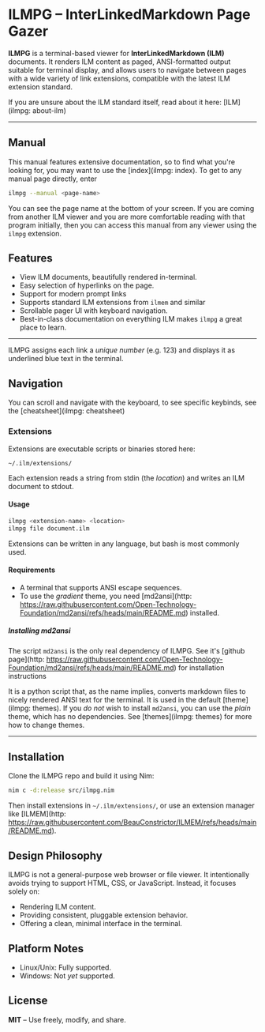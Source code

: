 # ILMPG – InterLinkedMarkdown Page Gazer

**ILMPG** is a terminal-based viewer for **InterLinkedMarkdown (ILM)** documents. It renders ILM content as paged, ANSI-formatted output suitable for terminal display, and allows users to navigate between pages with a wide variety of link extensions, compatible with the latest ILM extension standard.

If you are unsure about the ILM standard itself, read about it here: [ILM](ilmpg: about-ilm)

---

## Manual

This manual features extensive documentation, so to find what you're looking for, you may want to use the [index](ilmpg: index).
To get to any manual page directly, enter

```bash
ilmpg --manual <page-name>
```

You can see the page name at the bottom of your screen.
If you are coming from another ILM viewer and you are more comfortable reading with that program initially, then you can access this manual from any viewer using the `ilmpg` extension.

## Features

- View ILM documents, beautifully rendered in-terminal.
- Easy selection of hyperlinks on the page.
- Support for modern prompt links
- Supports standard ILM extensions from `ilmem` and similar
- Scrollable pager UI with keyboard navigation.
- Best-in-class documentation on everything ILM makes `ilmpg` a great place to learn.

---

ILMPG assigns each link a *unique number* (e.g. 123) and displays it as underlined blue text in the terminal.

## Navigation

You can scroll and navigate with the keyboard, to see specific keybinds, see the [cheatsheet](ilmpg: cheatsheet)

### Extensions

Extensions are executable scripts or binaries stored here:

```path
~/.ilm/extensions/
```

Each extension reads a string from stdin (the *location*) and writes an ILM document to stdout.

#### Usage

```bash
ilmpg <extension-name> <location>
ilmpg file document.ilm
```

Extensions can be written in any language, but bash is most commonly used.

#### Requirements

- A terminal that supports ANSI escape sequences.
- To use the *gradient* theme, you need [md2ansi](http: https://raw.githubusercontent.com/Open-Technology-Foundation/md2ansi/refs/heads/main/README.md) installed.

##### Installing md2ansi

The script `md2ansi` is the only real dependency of ILMPG. See it's [github page](http: https://raw.githubusercontent.com/Open-Technology-Foundation/md2ansi/refs/heads/main/README.md) for installation instructions

It is a python script that, as the name implies, converts markdown files to nicely rendered ANSI text for the terminal. It is used in the default [theme](ilmpg: themes). If you *do not* wish to install `md2ansi`, you can use the *plain* theme, which has no dependencies. See [themes](ilmpg: themes) for more how to change themes.

---

## Installation

Clone the ILMPG repo and build it using Nim:

```bash
nim c -d:release src/ilmpg.nim
```

Then install extensions in `~/.ilm/extensions/`, or use an extension manager like [ILMEM](http: https://raw.githubusercontent.com/BeauConstrictor/ILMEM/refs/heads/main/README.md).

## Design Philosophy

ILMPG is not a general-purpose web browser or file viewer. It intentionally avoids trying to support HTML, CSS, or JavaScript. Instead, it focuses solely on:

- Rendering ILM content.
- Providing consistent, pluggable extension behavior.
- Offering a clean, minimal interface in the terminal.

## Platform Notes

- Linux/Unix: Fully supported.
- Windows: Not *yet* supported.

## License

**MIT** – Use freely, modify, and share.
